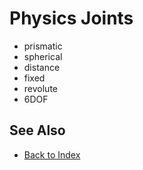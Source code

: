 # Physics Joints

<!-- PAGE IS TODO -->

* prismatic
* spherical
* distance
* fixed
* revolute
* 6DOF

## See Also

* [Back to Index](../index.md)
